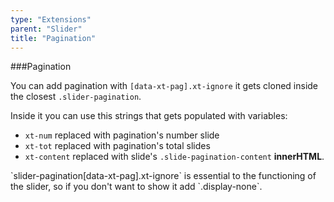 ```yaml
---
type: "Extensions"
parent: "Slider"
title: "Pagination"
---
```


###Pagination

You can add pagination with `[data-xt-pag].xt-ignore` it gets cloned inside the closest `.slider-pagination`.

Inside it you can use this strings that gets populated with variables:

- `xt-num` replaced with pagination's number slide
- `xt-tot` replaced with pagination's total slides
- `xt-content` replaced with slide's `.slide-pagination-content` **innerHTML**.

<script type="text/plain" class="language-markup">
  <nav class="slider-pagination">
    <button type="button" class="btn btn--default xt-ignore" data-xt-pag title="Slide xt-num">
      xt-num of xt-tot
    </button>
  </nav>
</script>

<div class="note note--primary note--background">
  `slider-pagination[data-xt-pag].xt-ignore` is essential to the functioning of the slider, so if you don't want to show it add `.display-none`.
</div>

<demo>
  <demovanilla src="inline/demos/slider/pagination">
  </demovanilla>
</demo>
